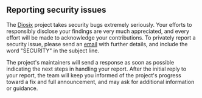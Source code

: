 ## Reporting security issues

The [Diosix](https://diosix.org) project takes security bugs extremely seriously. Your efforts to responsibly disclose your findings are very much appreciated, and every effort will be made to acknowledge your contributions. To privately report a security issue, please send an [email](mailto:diosix@tuta.io) with further details, and include the word "SECURITY" in the subject line.

The project's maintainers will send a response as soon as possible indicating the next steps in handling your report. After the initial reply to your report, the team will keep you informed of the project's progress toward a fix and full announcement, and may ask for additional information or guidance.
